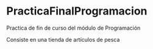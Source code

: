 # PracticaFinalProgramacion
Practica de fin de curso del módulo de Programación

Consiste en una tienda de artículos de pesca
